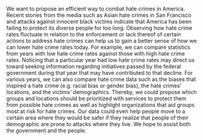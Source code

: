 We want to propose an efficient way to combat hate crimes in America. Recent stories from the media such as Asian hate crimes in San Francisco and attacks against innocent black victims indicate that America has been failing to protect its diverse people for too long. Observing how hate crime rates fluctuate in relation to the enforcement or lack thereof of certain actions to address hate crimes can help us to gain a better sense of how we can lower hate crime rates today. For example, we can compare statistics from years with low hate crime rates against those with high hate crime rates. Noticing that a particular year had low hate crime rates may direct us toward seeking information regarding initiatives passed by the federal government during that year that may have contributed to that decline. For various years, we can also compare hate crime data such as the biases that inspired a hate crime (e.g. racial bias or gender bias), the hate crimes’ locations, and the victims’ demographics. Thereby, we could propose which groups and locations should be prioritized with services to protect them from possible hate crimes as well as highlight organizations that aid groups most at risk for hate crimes. Our data could even help people move to a certain area where they would be safer if they realize that people of their demographic are prone to attacks where they live. We hope to assist both the government and the people.

